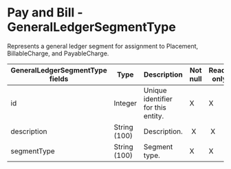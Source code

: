 # Pay and Bill - GeneralLedgerSegmentType

Represents a general ledger segment for assignment to Placement, BillableCharge, and PayableCharge.

<table>
<colgroup>
<col width="20%" />
<col width="20%" />
<col width="20%" />
<col width="20%" />
<col width="20%" />
</colgroup>
<thead>
<tr class="header">
<th>GeneralLedgerSegmentType fields</th>
<th>Type</th>
<th>Description</th>
<th>Not null</th>
<th>Read-only</th>
</tr>
</thead>
<tbody>
<tr class="odd">
<td>id</td>
<td>Integer</td>
<td>Unique identifier for this entity.</td>
<td>X</td>
<td>X</td>
</tr>
<tr class="even">
<td>description</td>
<td>String (100)</td>
<td>Description.</td>
<td> X</td>
<td> X</td>
</tr>
<tr class="odd">
<td><span>segmentType</span></td>
<td><span>String (100)</span></td>
<td><span>Segment type.</span></td>
<td>X</td>
<td>X</td>
</tr>
</tbody>
</table>


